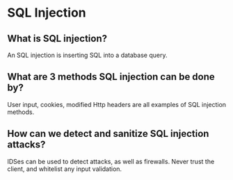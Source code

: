 # SQL Injection

## What is SQL injection?

An SQL injection is inserting SQL into a database query.

## What are 3 methods SQL injection can be done by?

User input, cookies, modified Http headers are all examples of SQL injection methods.

## How can we detect and sanitize SQL injection attacks?

IDSes can be used to detect attacks, as well as firewalls. Never trust the client, and whitelist any input validation.